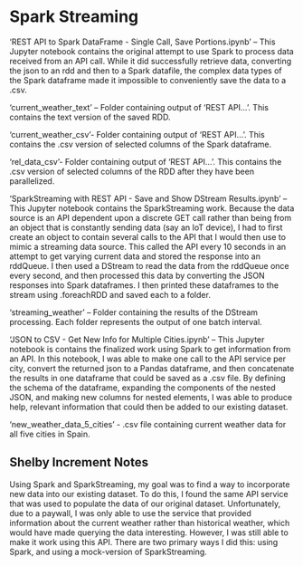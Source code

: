 # Spark Streaming

‘REST API to Spark DataFrame - Single Call, Save Portions.ipynb’ – This Jupyter notebook contains the original attempt to use Spark to process data received from an API call. While it did successfully retrieve data, converting the json to an rdd and then to a Spark datafile, the complex data types of the Spark dataframe made it impossible to conveniently save the data to a .csv.


‘current_weather_text’ – Folder containing output of ‘REST API…’. This contains the text version of the saved RDD.


‘current_weather_csv’- Folder containing output of ‘REST API…’. This contains the .csv version of selected columns of the Spark dataframe.


‘rel_data_csv’- Folder containing output of ‘REST API…’. This contains the .csv version of selected columns of the RDD after they have been parallelized. 


‘SparkStreaming with REST API - Save and Show DStream Results.ipynb’ – This Jupyter notebook contains the SparkStreaming work. Because the data source is an API dependent upon a discrete GET call rather than being from an object that is constantly sending data (say an IoT device), I had to first create an object to contain several calls to the API that I would then use to mimic a streaming data source. This called the API every 10 seconds in an attempt to get varying current data and stored the response into an rddQueue. I then used a DStream to read the data from the rddQueue once every second, and then processed this data by converting the JSON responses into Spark dataframes. I then printed these dataframes to the stream using .foreachRDD and saved each to a folder.


‘streaming_weather’ – Folder containing the results of the DStream processing. Each folder represents the output of one batch interval. 


‘JSON to CSV - Get New Info for Multiple Cities.ipynb’ – This Jupyter notebook is contains the finalized work using Spark to get information from an API. In this notebook, I was able to make one call to the API service per city, convert the returned json to a Pandas dataframe, and then concatenate the results in one dataframe that could be saved as a .csv file. By defining the schema of the dataframe, expanding the components of the nested JSON, and making new columns for nested elements, I was able to produce help, relevant information that could then be added to our existing dataset. 


‘new_weather_data_5_cities’ - .csv file containing current weather data for all five cities in Spain. 


## Shelby Increment Notes

Using Spark and SparkStreaming, my goal was to find a way to incorporate new data into our existing dataset. To do this, I found the same API service that was used to populate the data of our original dataset. Unfortunately, due to a paywall, I was only able to use the service that provided information about the current weather rather than historical weather, which would have made querying the data interesting. However, I was still able to make it work using this API. There are two primary ways I did this: using Spark, and using a mock-version of SparkStreaming. 
